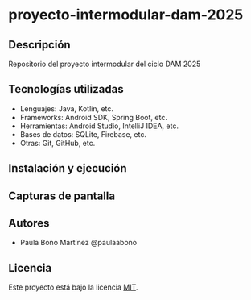 # proyecto-intermodular-dam-2025

## Descripción
Repositorio del proyecto intermodular del ciclo DAM 2025

## Tecnologías utilizadas
- Lenguajes: Java, Kotlin, etc.
- Frameworks: Android SDK, Spring Boot, etc.
- Herramientas: Android Studio, IntelliJ IDEA, etc.
- Bases de datos: SQLite, Firebase, etc.
- Otras: Git, GitHub, etc.

## Instalación y ejecución


## Capturas de pantalla


## Autores
- Paula Bono Martínez @paulaabono

## Licencia
Este proyecto está bajo la licencia [MIT](LICENSE).
